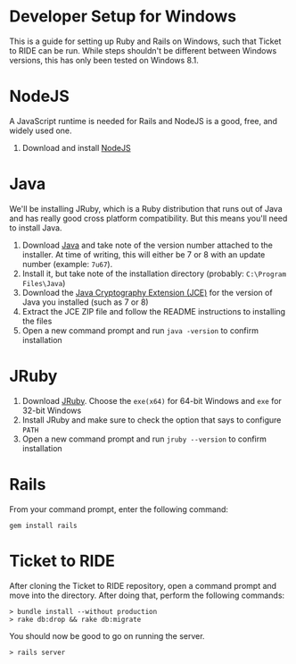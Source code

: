 # Developer Setup for Windows

This is a guide for setting up Ruby and Rails on Windows, such that Ticket to RIDE can be run. While steps shouldn't be different between Windows versions, this has only been tested on Windows 8.1.

# NodeJS

A JavaScript runtime is needed for Rails and NodeJS is a good, free, and widely used one.

1. Download and install [NodeJS](http://nodejs.org/)


# Java

We'll be installing JRuby, which is a Ruby distribution that runs out of Java and has really
good cross platform compatibility. But this means you'll need to install Java.

1. Download [Java](http://www.java.com) and take note of the version number attached to the installer. At time of writing, this will either be 7 or 8 with an update number (example: `7u67`).
1. Install it, but take note of the installation directory (probably: `C:\Program Files\Java`)
1. Download the [Java Cryptography Extension (JCE)](http://www.oracle.com/technetwork/java/javase/downloads/index.html) for the version of Java you installed (such as 7 or 8)
1. Extract the JCE ZIP file and follow the README instructions to installing the files
1. Open a new command prompt and run `java -version` to confirm installation


# JRuby

1. Download [JRuby](http://jruby.org). Choose the `exe(x64)` for 64-bit Windows and `exe` for 32-bit Windows
1. Install JRuby and make sure to check the option that says to configure `PATH`
1. Open a new command prompt and run `jruby --version` to confirm installation

# Rails

From your command prompt, enter the following command:

`gem install rails`

# Ticket to RIDE

After cloning the Ticket to RIDE repository, open a command prompt and move into the directory. After
doing that, perform the following commands:

```
> bundle install --without production
> rake db:drop && rake db:migrate
```

You should now be good to go on running the server.

```
> rails server
```